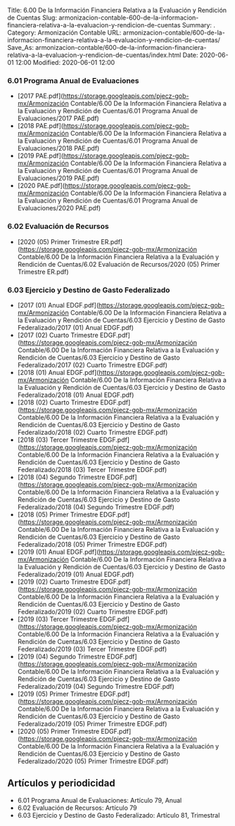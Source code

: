 Title: 6.00 De la Información Financiera Relativa a la Evaluación y Rendición de Cuentas
Slug: armonizacion-contable-600-de-la-informacion-financiera-relativa-a-la-evaluacion-y-rendicion-de-cuentas
Summary: .
Category: Armonización Contable
URL: armonizacion-contable/600-de-la-informacion-financiera-relativa-a-la-evaluacion-y-rendicion-de-cuentas/
Save_As: armonizacion-contable/600-de-la-informacion-financiera-relativa-a-la-evaluacion-y-rendicion-de-cuentas/index.html
Date: 2020-06-01 12:00
Modified: 2020-06-01 12:00


 



### 6.01 Programa Anual de Evaluaciones


* [2017 PAE.pdf](https://storage.googleapis.com/pjecz-gob-mx/Armonización Contable/6.00 De la Información Financiera Relativa a la Evaluación y Rendición de Cuentas/6.01 Programa Anual de Evaluaciones/2017 PAE.pdf)
* [2018 PAE.pdf](https://storage.googleapis.com/pjecz-gob-mx/Armonización Contable/6.00 De la Información Financiera Relativa a la Evaluación y Rendición de Cuentas/6.01 Programa Anual de Evaluaciones/2018 PAE.pdf)
* [2019 PAE.pdf](https://storage.googleapis.com/pjecz-gob-mx/Armonización Contable/6.00 De la Información Financiera Relativa a la Evaluación y Rendición de Cuentas/6.01 Programa Anual de Evaluaciones/2019 PAE.pdf)
* [2020 PAE.pdf](https://storage.googleapis.com/pjecz-gob-mx/Armonización Contable/6.00 De la Información Financiera Relativa a la Evaluación y Rendición de Cuentas/6.01 Programa Anual de Evaluaciones/2020 PAE.pdf)


### 6.02 Evaluación de Recursos


* [2020 (05) Primer Trimestre ER.pdf](https://storage.googleapis.com/pjecz-gob-mx/Armonización Contable/6.00 De la Información Financiera Relativa a la Evaluación y Rendición de Cuentas/6.02 Evaluación de Recursos/2020 (05) Primer Trimestre ER.pdf)


### 6.03 Ejercicio y Destino de Gasto Federalizado


* [2017 (01) Anual EDGF.pdf](https://storage.googleapis.com/pjecz-gob-mx/Armonización Contable/6.00 De la Información Financiera Relativa a la Evaluación y Rendición de Cuentas/6.03 Ejercicio y Destino de Gasto Federalizado/2017 (01) Anual EDGF.pdf)
* [2017 (02) Cuarto Trimestre EDGF.pdf](https://storage.googleapis.com/pjecz-gob-mx/Armonización Contable/6.00 De la Información Financiera Relativa a la Evaluación y Rendición de Cuentas/6.03 Ejercicio y Destino de Gasto Federalizado/2017 (02) Cuarto Trimestre EDGF.pdf)
* [2018 (01) Anual EDGF.pdf](https://storage.googleapis.com/pjecz-gob-mx/Armonización Contable/6.00 De la Información Financiera Relativa a la Evaluación y Rendición de Cuentas/6.03 Ejercicio y Destino de Gasto Federalizado/2018 (01) Anual EDGF.pdf)
* [2018 (02) Cuarto Trimestre  EDGF.pdf](https://storage.googleapis.com/pjecz-gob-mx/Armonización Contable/6.00 De la Información Financiera Relativa a la Evaluación y Rendición de Cuentas/6.03 Ejercicio y Destino de Gasto Federalizado/2018 (02) Cuarto Trimestre  EDGF.pdf)
* [2018 (03) Tercer Trimestre EDGF.pdf](https://storage.googleapis.com/pjecz-gob-mx/Armonización Contable/6.00 De la Información Financiera Relativa a la Evaluación y Rendición de Cuentas/6.03 Ejercicio y Destino de Gasto Federalizado/2018 (03) Tercer Trimestre EDGF.pdf)
* [2018 (04) Segundo Trimestre EDGF.pdf](https://storage.googleapis.com/pjecz-gob-mx/Armonización Contable/6.00 De la Información Financiera Relativa a la Evaluación y Rendición de Cuentas/6.03 Ejercicio y Destino de Gasto Federalizado/2018 (04) Segundo Trimestre EDGF.pdf)
* [2018 (05) Primer Trimestre EDGF.pdf](https://storage.googleapis.com/pjecz-gob-mx/Armonización Contable/6.00 De la Información Financiera Relativa a la Evaluación y Rendición de Cuentas/6.03 Ejercicio y Destino de Gasto Federalizado/2018 (05) Primer Trimestre EDGF.pdf)
* [2019 (01) Anual EDGF.pdf](https://storage.googleapis.com/pjecz-gob-mx/Armonización Contable/6.00 De la Información Financiera Relativa a la Evaluación y Rendición de Cuentas/6.03 Ejercicio y Destino de Gasto Federalizado/2019 (01) Anual EDGF.pdf)
* [2019 (02) Cuarto Trimestre EDGF.pdf](https://storage.googleapis.com/pjecz-gob-mx/Armonización Contable/6.00 De la Información Financiera Relativa a la Evaluación y Rendición de Cuentas/6.03 Ejercicio y Destino de Gasto Federalizado/2019 (02) Cuarto Trimestre EDGF.pdf)
* [2019 (03) Tercer Trimestre EDGF.pdf](https://storage.googleapis.com/pjecz-gob-mx/Armonización Contable/6.00 De la Información Financiera Relativa a la Evaluación y Rendición de Cuentas/6.03 Ejercicio y Destino de Gasto Federalizado/2019 (03) Tercer Trimestre EDGF.pdf)
* [2019 (04) Segundo Trimestre EDGF.pdf](https://storage.googleapis.com/pjecz-gob-mx/Armonización Contable/6.00 De la Información Financiera Relativa a la Evaluación y Rendición de Cuentas/6.03 Ejercicio y Destino de Gasto Federalizado/2019 (04) Segundo Trimestre EDGF.pdf)
* [2019 (05) Primer Trimestre EDGF.pdf](https://storage.googleapis.com/pjecz-gob-mx/Armonización Contable/6.00 De la Información Financiera Relativa a la Evaluación y Rendición de Cuentas/6.03 Ejercicio y Destino de Gasto Federalizado/2019 (05) Primer Trimestre EDGF.pdf)
* [2020 (05) Primer Trimestre EDGF.pdf](https://storage.googleapis.com/pjecz-gob-mx/Armonización Contable/6.00 De la Información Financiera Relativa a la Evaluación y Rendición de Cuentas/6.03 Ejercicio y Destino de Gasto Federalizado/2020 (05) Primer Trimestre EDGF.pdf)


## Artículos y periodicidad

- 6.01 Programa Anual de Evaluaciones: Artículo 79, Anual
- 6.02 Evaluación de Recursos: Artículo 79
- 6.03 Ejercicio y Destino de Gasto Federalizado: Artículo 81, Trimestral



